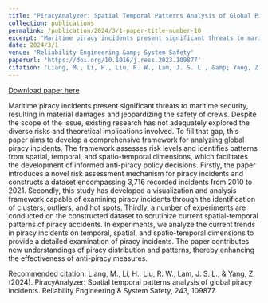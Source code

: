 ```yaml
---
title: "PiracyAnalyzer: Spatial Temporal Patterns Analysis of Global Piracy Incidents"
collection: publications
permalink: /publication/2024/3/1-paper-title-number-10
excerpt: 'Maritime piracy incidents present significant threats to maritime security, resulting in material damages and jeopardizing the safety of crews. Despite the scope of the issue, existing research has not adequately explored the diverse risks and theoretical implications involved. To fill that gap, this paper aims to develop a comprehensive framework for analyzing global piracy incidents. The framework assesses risk levels and identifies patterns from spatial, temporal, and spatio-temporal dimensions, which facilitates the development of informed anti-piracy policy decisions. Firstly, the paper introduces a novel risk assessment mechanism for piracy incidents and constructs a dataset encompassing 3,716 recorded incidents from 2010 to 2021. Secondly, this study has developed a visualization and analysis framework capable of examining piracy incidents through the identification of clusters, outliers, and hot spots. Thirdly, a number of experiments are conducted on the constructed dataset to scrutinize current spatial-temporal patterns of piracy accidents. In experiments, we analyze the current trends in piracy incidents on temporal, spatial, and spatio-temporal dimensions to provide a detailed examination of piracy incidents. The paper contributes new understandings of piracy distribution and patterns, thereby enhancing the effectiveness of anti-piracy measures.'
date: 2024/3/1
venue: 'Reliability Engineering &amp; System Safety'
paperurl: 'https://doi.org/10.1016/j.ress.2023.109877'
citation: 'Liang, M., Li, H., Liu, R. W., Lam, J. S. L., &amp; Yang, Z. (2024). PiracyAnalyzer: Spatial temporal patterns analysis of global piracy incidents. Reliability Engineering &amp; System Safety, 243, 109877.'
---
```


<a href='https://doi.org/10.1016/j.ress.2023.109877'>Download paper here</a>

Maritime piracy incidents present significant threats to maritime security, resulting in material damages and jeopardizing the safety of crews. Despite the scope of the issue, existing research has not adequately explored the diverse risks and theoretical implications involved. To fill that gap, this paper aims to develop a comprehensive framework for analyzing global piracy incidents. The framework assesses risk levels and identifies patterns from spatial, temporal, and spatio-temporal dimensions, which facilitates the development of informed anti-piracy policy decisions. Firstly, the paper introduces a novel risk assessment mechanism for piracy incidents and constructs a dataset encompassing 3,716 recorded incidents from 2010 to 2021. Secondly, this study has developed a visualization and analysis framework capable of examining piracy incidents through the identification of clusters, outliers, and hot spots. Thirdly, a number of experiments are conducted on the constructed dataset to scrutinize current spatial-temporal patterns of piracy accidents. In experiments, we analyze the current trends in piracy incidents on temporal, spatial, and spatio-temporal dimensions to provide a detailed examination of piracy incidents. The paper contributes new understandings of piracy distribution and patterns, thereby enhancing the effectiveness of anti-piracy measures.

Recommended citation: Liang, M., Li, H., Liu, R. W., Lam, J. S. L., & Yang, Z. (2024). PiracyAnalyzer: Spatial temporal patterns analysis of global piracy incidents. Reliability Engineering & System Safety, 243, 109877.